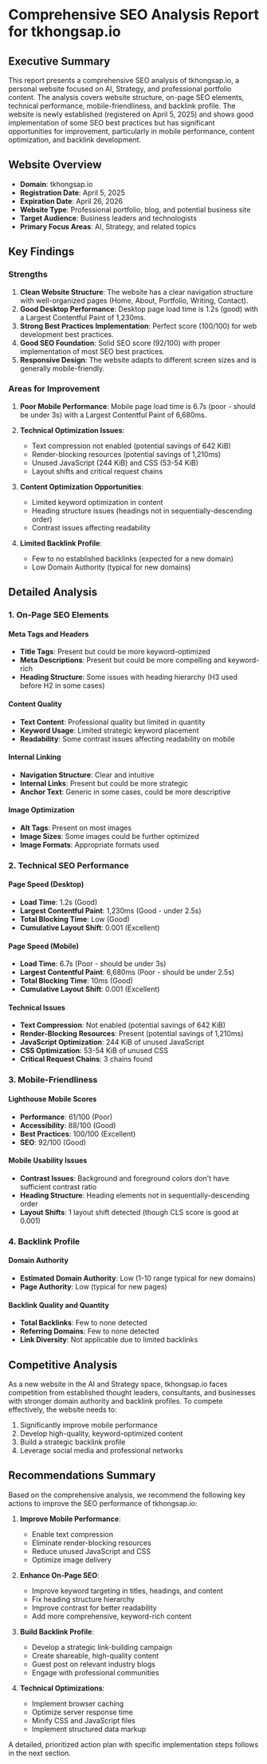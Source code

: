 # Comprehensive SEO Analysis Report for tkhongsap.io

## Executive Summary

This report presents a comprehensive SEO analysis of tkhongsap.io, a personal website focused on AI, Strategy, and professional portfolio content. The analysis covers website structure, on-page SEO elements, technical performance, mobile-friendliness, and backlink profile. The website is newly established (registered on April 5, 2025) and shows good implementation of some SEO best practices but has significant opportunities for improvement, particularly in mobile performance, content optimization, and backlink development.

## Website Overview

- **Domain**: tkhongsap.io
- **Registration Date**: April 5, 2025
- **Expiration Date**: April 26, 2026
- **Website Type**: Professional portfolio, blog, and potential business site
- **Target Audience**: Business leaders and technologists
- **Primary Focus Areas**: AI, Strategy, and related topics

## Key Findings

### Strengths

1. **Clean Website Structure**: The website has a clear navigation structure with well-organized pages (Home, About, Portfolio, Writing, Contact).
2. **Good Desktop Performance**: Desktop page load time is 1.2s (good) with a Largest Contentful Paint of 1,230ms.
3. **Strong Best Practices Implementation**: Perfect score (100/100) for web development best practices.
4. **Good SEO Foundation**: Solid SEO score (92/100) with proper implementation of most SEO best practices.
5. **Responsive Design**: The website adapts to different screen sizes and is generally mobile-friendly.

### Areas for Improvement

1. **Poor Mobile Performance**: Mobile page load time is 6.7s (poor - should be under 3s) with a Largest Contentful Paint of 6,680ms.
2. **Technical Optimization Issues**:
   - Text compression not enabled (potential savings of 642 KiB)
   - Render-blocking resources (potential savings of 1,210ms)
   - Unused JavaScript (244 KiB) and CSS (53-54 KiB)
   - Layout shifts and critical request chains

3. **Content Optimization Opportunities**:
   - Limited keyword optimization in content
   - Heading structure issues (headings not in sequentially-descending order)
   - Contrast issues affecting readability

4. **Limited Backlink Profile**:
   - Few to no established backlinks (expected for a new domain)
   - Low Domain Authority (typical for new domains)

## Detailed Analysis

### 1. On-Page SEO Elements

#### Meta Tags and Headers
- **Title Tags**: Present but could be more keyword-optimized
- **Meta Descriptions**: Present but could be more compelling and keyword-rich
- **Heading Structure**: Some issues with heading hierarchy (H3 used before H2 in some cases)

#### Content Quality
- **Text Content**: Professional quality but limited in quantity
- **Keyword Usage**: Limited strategic keyword placement
- **Readability**: Some contrast issues affecting readability on mobile

#### Internal Linking
- **Navigation Structure**: Clear and intuitive
- **Internal Links**: Present but could be more strategic
- **Anchor Text**: Generic in some cases, could be more descriptive

#### Image Optimization
- **Alt Tags**: Present on most images
- **Image Sizes**: Some images could be further optimized
- **Image Formats**: Appropriate formats used

### 2. Technical SEO Performance

#### Page Speed (Desktop)
- **Load Time**: 1.2s (Good)
- **Largest Contentful Paint**: 1,230ms (Good - under 2.5s)
- **Total Blocking Time**: Low (Good)
- **Cumulative Layout Shift**: 0.001 (Excellent)

#### Page Speed (Mobile)
- **Load Time**: 6.7s (Poor - should be under 3s)
- **Largest Contentful Paint**: 6,680ms (Poor - should be under 2.5s)
- **Total Blocking Time**: 10ms (Good)
- **Cumulative Layout Shift**: 0.001 (Excellent)

#### Technical Issues
- **Text Compression**: Not enabled (potential savings of 642 KiB)
- **Render-Blocking Resources**: Present (potential savings of 1,210ms)
- **JavaScript Optimization**: 244 KiB of unused JavaScript
- **CSS Optimization**: 53-54 KiB of unused CSS
- **Critical Request Chains**: 3 chains found

### 3. Mobile-Friendliness

#### Lighthouse Mobile Scores
- **Performance**: 61/100 (Poor)
- **Accessibility**: 88/100 (Good)
- **Best Practices**: 100/100 (Excellent)
- **SEO**: 92/100 (Good)

#### Mobile Usability Issues
- **Contrast Issues**: Background and foreground colors don't have sufficient contrast ratio
- **Heading Structure**: Heading elements not in sequentially-descending order
- **Layout Shifts**: 1 layout shift detected (though CLS score is good at 0.001)

### 4. Backlink Profile

#### Domain Authority
- **Estimated Domain Authority**: Low (1-10 range typical for new domains)
- **Page Authority**: Low (typical for new pages)

#### Backlink Quality and Quantity
- **Total Backlinks**: Few to none detected
- **Referring Domains**: Few to none detected
- **Link Diversity**: Not applicable due to limited backlinks

## Competitive Analysis

As a new website in the AI and Strategy space, tkhongsap.io faces competition from established thought leaders, consultants, and businesses with stronger domain authority and backlink profiles. To compete effectively, the website needs to:

1. Significantly improve mobile performance
2. Develop high-quality, keyword-optimized content
3. Build a strategic backlink profile
4. Leverage social media and professional networks

## Recommendations Summary

Based on the comprehensive analysis, we recommend the following key actions to improve the SEO performance of tkhongsap.io:

1. **Improve Mobile Performance**:
   - Enable text compression
   - Eliminate render-blocking resources
   - Reduce unused JavaScript and CSS
   - Optimize image delivery

2. **Enhance On-Page SEO**:
   - Improve keyword targeting in titles, headings, and content
   - Fix heading structure hierarchy
   - Improve contrast for better readability
   - Add more comprehensive, keyword-rich content

3. **Build Backlink Profile**:
   - Develop a strategic link-building campaign
   - Create shareable, high-quality content
   - Guest post on relevant industry blogs
   - Engage with professional communities

4. **Technical Optimizations**:
   - Implement browser caching
   - Optimize server response time
   - Minify CSS and JavaScript files
   - Implement structured data markup

A detailed, prioritized action plan with specific implementation steps follows in the next section.
